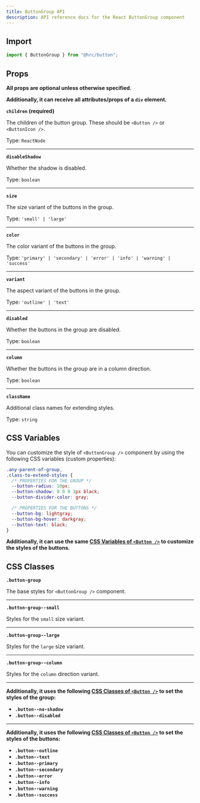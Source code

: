 ```yaml
---
title: ButtonGroup API
description: API reference docs for the React ButtonGroup component
---
```


## Import

```js
import { ButtonGroup } from "@hrc/button";
```

## Props

**All props are optional unless otherwise specified.**

**Additionally, it can receive all attributes/props of a `div` element.**

**`children` (required)**

The children of the button group. These should be `<Button />` or `<ButtonIcon />`.

Type: `ReactNode`

---

**`disableShadow`**

Whether the shadow is disabled.

Type: `boolean`

---

**`size`**

The size variant of the buttons in the group.

Type: `'small' | 'large'`

---

**`color`**

The color variant of the buttons in the group.

Type: `'primary' | 'secondary' | 'error' | 'info' | 'warning' | 'success'`

---

**`variant`**

The aspect variant of the buttons in the group.

Type: `'outline' | 'text'`

---

**`disabled`**

Whether the buttons in the group are disabled.

Type: `boolean`

---

**`column`**

Whether the buttons in the group are in a column direction.

Type: `boolean`

---

**`className`**

Additional class names for extending styles.

Type: `string`

## CSS Variables

You can customize the style of `<ButtonGroup />` component by using the
following CSS variables (custom properties):

```css
.any-parent-of-group,
.class-to-extend-styles {
  /* PROPERTIES FOR THE GROUP */
  --button-radius: 10px;
  --button-shadow: 0 0 0 1px black;
  --button-divider-color: gray;

  /* PROPERTIES FOR THE BUTTONS */
  --button-bg: lightgray;
  --button-bg-hover: darkgray;
  --button-text: black;
}
```

**Additionally, it can use the same [CSS Variables of `<Button
/>`](../button#css-variables) to customize the styles of the buttons.**

## CSS Classes

**`.button-group`**

The base styles for `<ButtonGroup />` component.

---

**`.button-group--small`**

Styles for the `small` size variant.

---

**`.button-group--large`**

Styles for the `large` size variant.

---

**`.button-group--column`**

Styles for the `column` direction variant.

---

**Additionally, it uses the following [CSS Classes of `<Button
/>`](../button#css-classes) to set the styles of the group:**

- **`.button--no-shadow`**
- **`.button--disabled`**

---

**Additionally, it uses the following [CSS Classes of `<Button
/>`](../button#css-classes) to set the styles of the buttons:**

- **`.button--outline`**
- **`.button--text`**
- **`.button--primary`**
- **`.button--secondary`**
- **`.button--error`**
- **`.button--info`**
- **`.button--warning`**
- **`.button--success`**
